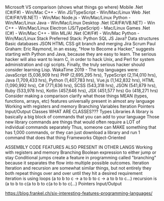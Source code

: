 Microsoft VS comparison (shows what things go where)
  Mobile
    .Net (C#/F#) - Win/Mac
    C++ - Win
    JS/TypeScript - Win/Mac/Linux
  Web
    .Net (C#/F#/VB.NET) - Win/Mac
    Node.js - Win/Mac/Linux
    Python - Win/Mac/Linux
    Java - Win/Mac/Linux
  Desktop
    .Net (C#/F#/VB.NET) - Win
    C++ - Win/Mac/Linux
    Electron (JS/TypeScript) - Mac/Linux
  Games
    .Net (C#) - Win/Mac
    C++ - Win
  ML/AI
    .Net (C#/F#) - Win/Mac
    Python - Win/Mac/Linux
Stack
  Preferred Stack:
    Python
    SQL
    JS
    Java?
  Data structures
  Basic databases
  JSON
  HTML
  CSS
  git branch and merging
  Jira Scrum
  Paul Graham: Eric Raymond, in an essay, "How to Become a Hacker," suggests starting with Python and Java, because they are easy to learn. The serious hacker will also want to learn C, in order to hack Unix, and Perl for system administration and cgi scripts. Finally, the truly serious hacker should consider learning Lisp.
  WakaTime 2019 - The top languages were:
    JavaScript (5,036,909 hrs)
    PHP (2,695,295 hrs), 
    TypeScript (2,114,010 hrs), 
    Java (1,709,433 hrs), 
    Python (1,407,783 hrs), 
    Vue.js (1,142,832 hrs), 
    HTML (1,090,992 hrs), 
    C# (771,636 hrs), 
    SCSS (543,318 hrs), 
    JSON (541,879 hrs), 
    Ruby (533,978 hrs), 
    Kotlin (457,646 hrs), 
    JSX (451,577 hrs)
    Go (418,271 hrs)
Consider making a comparison
  clarify what those things MEAN (types, functions, arrays, etc)
features universally present in almost any language
  Working with registers and memory
  Branching
  Variables
  Iteration
  Pointers
  Input/Output
Classes
  WHAT ARE CLASSES???
Types
Libraries
  A library is basically a big block of commands that you can add to your language
  Those new library commands are things that would often require a LOT of individual commands separately
  Thus, someone can MAKE something that has 1,000 commands, or they can just download a library and run 1 command that does that thing
Frameworks
Object-Oriented





ASSEMBLY CODE FEATURES ALSO PRESENT IN OTHER LANGS
  Working with registers and memory
  Branching
	Boolean expression to either jump or stay
	Conditional jumps create a feature in programming called "branching" because it separates the flow into multiple possible outcomes.
  Iteration
	Iteration and recursion are somewhat similar things, but not entirely
		they both repeat things over and over until they hit a desired requirement
		iteration is using loops (a to b to c -> a to b to c -> a to b to c...)
		recursion is (a to b to c(a to b to c(a to b to c(...)
  Pointers
  Input/Output

https://blog.frankel.ch/six-interesting-features-programming-languages/
